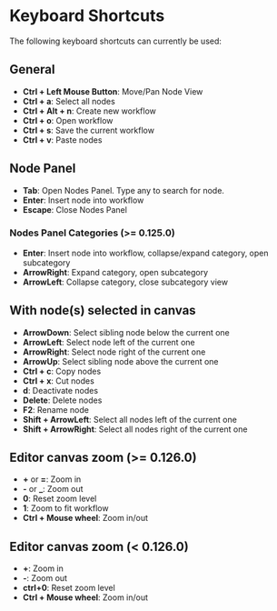 # Keyboard Shortcuts

The following keyboard shortcuts can currently be used:

## General

 - **Ctrl + Left Mouse Button**: Move/Pan Node View
 - **Ctrl + a**: Select all nodes
 - **Ctrl + Alt + n**: Create new workflow
 - **Ctrl + o**: Open workflow
 - **Ctrl + s**: Save the current workflow
 - **Ctrl + v**: Paste nodes

## Node Panel

 - **Tab**: Open Nodes Panel. Type any to search for node.
 - **Enter**: Insert node into workflow
 - **Escape**: Close Nodes Panel

### Nodes Panel Categories (>= 0.125.0)
- **Enter**: Insert node into workflow, collapse/expand category, open subcategory
- **ArrowRight**: Expand category, open subcategory 
- **ArrowLeft**: Collapse category, close subcategory view

## With node(s) selected in canvas

 - **ArrowDown**: Select sibling node below the current one
 - **ArrowLeft**: Select node left of the current one
 - **ArrowRight**: Select node right of the current one
 - **ArrowUp**: Select sibling node above the current one
 - **Ctrl + c**: Copy nodes
 - **Ctrl + x**: Cut nodes
 - **d**: Deactivate nodes
 - **Delete**: Delete nodes
 - **F2**: Rename node
 - **Shift + ArrowLeft**: Select all nodes left of the current one
 - **Shift + ArrowRight**: Select all nodes right of the current one

## Editor canvas zoom (>= 0.126.0)
- **+** or **=**: Zoom in
- **-** or **_**: Zoom out
- **0**: Reset zoom level
- **1**: Zoom to fit workflow
- **Ctrl + Mouse wheel**: Zoom in/out

## Editor canvas zoom (< 0.126.0)

- **+**: Zoom in
- **-**: Zoom out
- **ctrl+0**: Reset zoom level
- **Ctrl + Mouse wheel**: Zoom in/out
